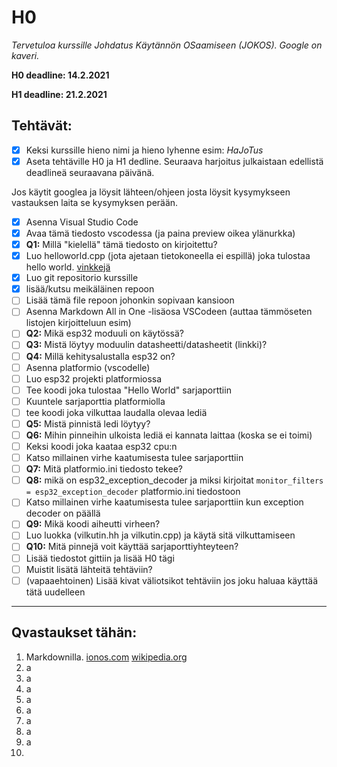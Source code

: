 # H0
*Tervetuloa kurssille Johdatus Käytännön OSaamiseen (JOKOS).   Google on kaveri.*

**H0 deadline: 14.2.2021**

**H1 deadline: 21.2.2021**


## Tehtävät:

- [x] Keksi kurssille hieno nimi ja hieno lyhenne esim: *HaJoTus*
- [x] Aseta tehtäville H0 ja H1 dedline. Seuraava harjoitus julkaistaan edellistä deadlineä seuraavana päivänä.

Jos käytit googlea ja löysit lähteen/ohjeen josta löysit kysymykseen vastauksen laita se kysymyksen perään. 
- [x] Asenna Visual Studio Code
- [x] Avaa tämä tiedosto vscodessa  (ja paina preview oikea ylänurkka)
- [x] **Q1:** Millä "kielellä" tämä tiedosto on kirjoitettu?
- [x] Luo helloworld.cpp (jota ajetaan tietokoneella ei espillä) joka tulostaa hello world. [vinkkejä](https://code.visualstudio.com/docs/languages/cpp)
- [X] Luo git repositorio kurssille
- [X] lisää/kutsu meikäläinen repoon
- [ ] Lisää tämä file repoon johonkin sopivaan kansioon
- [ ] Asenna Markdown All in One -lisäosa VSCodeen (auttaa tämmöseten listojen kirjoitteluun esim)
- [ ] **Q2:** Mikä esp32 moduuli on käytössä?
- [ ] **Q3:** Mistä löytyy moduulin datasheetti/datasheetit (linkki)?
- [ ] **Q4:** Millä kehitysalustalla esp32 on?  
- [ ] Asenna platformio (vscodelle)
- [ ] Luo esp32 projekti platformiossa
- [ ] Tee koodi joka tulostaa "Hello World" sarjaporttiin
- [ ] Kuuntele sarjaporttia platformiolla
- [ ] tee koodi joka vilkuttaa laudalla olevaa lediä
- [ ] **Q5:** Mistä pinnistä ledi löytyy?
- [ ] **Q6:** Mihin pinneihin ulkoista lediä ei kannata laittaa (koska se ei toimi)
- [ ] Keksi koodi joka kaataa esp32 cpu:n 
- [ ] Katso millainen virhe kaatumisesta tulee sarjaporttiin
- [ ] **Q7:** Mitä platformio.ini tiedosto tekee?
- [ ] **Q8:** mikä on esp32_exception_decoder ja miksi kirjoitat `monitor_filters = esp32_exception_decoder` platformio.ini tiedostoon
- [ ] Katso millainen virhe kaatumisesta tulee sarjaporttiin kun exception decoder on päällä
- [ ] **Q9:** Mikä koodi aiheutti virheen?
- [ ] Luo luokka (vilkutin.hh ja vilkutin.cpp) ja käytä sitä vilkuttamiseen 
- [ ] **Q10:** Mitä pinnejä voit käyttää sarjaporttiyhteyteen? 
- [ ] Lisää tiedostot gittiin ja lisää H0 tägi
- [ ] Muistit lisätä lähteitä tehtäviin?
- [ ] (vapaaehtoinen) Lisää kivat väliotsikot tehtäviin jos joku haluaa käyttää tätä uudelleen
---
## Qvastaukset tähän:
1. Markdownilla. [ionos.com](https://www.ionos.com/digitalguide/websites/web-development/what-is-a-md-file/) [wikipedia.org](https://en.wikipedia.org/wiki/Markdown)
2. a
3. a
4. a
5. a
6. a
7. a
8. a
9. a
10. 

